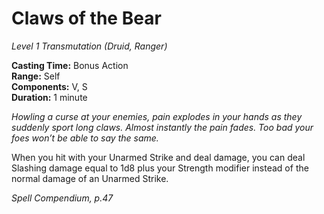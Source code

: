 # Claws of the Bear
*Level 1 Transmutation (Druid, Ranger)*

**Casting Time:** Bonus Action  
**Range:** Self  
**Components:** V, S  
**Duration:** 1 minute

*Howling a curse at your enemies, pain explodes in your hands as they suddenly sport long claws. Almost instantly the pain fades. Too bad your foes won’t be able to say the same.*

When you hit with your Unarmed Strike and deal damage, you can deal Slashing damage equal to 1d8 plus your Strength modifier instead of the normal damage of an Unarmed Strike.

 
*Spell Compendium, p.47*

